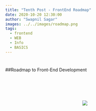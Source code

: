 ```yaml
---
title: "Tenth Post - FrontEnd Roadmap"
date: 2020-10-20 12:30:00
author: "Swapnil Sagar"
images: ../../images/roadmap.png
tags:
  - frontend
  - WEB
  - Info
  - BASICS
---
```


#

##Roadmap to Front-End Development

#

<p align="center">
  <img src="https://i.pinimg.com/originals/60/ce/5e/60ce5edf2837de42d17b450f9f8463ad.jpg" style="margin:50px 0px">
</p>
